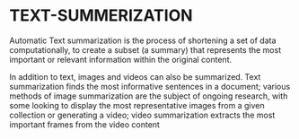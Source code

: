 # TEXT-SUMMERIZATION
Automatic Text summarization is the process of shortening a set of data computationally, to create a subset (a summary) that represents the most important or relevant information within the original content.

In addition to text, images and videos can also be summarized. Text summarization finds the most informative sentences in a document; various methods of image summarization are the subject of ongoing research, with some looking to display the most representative images from a given collection or generating a video; video summarization extracts the most important frames from the video content
